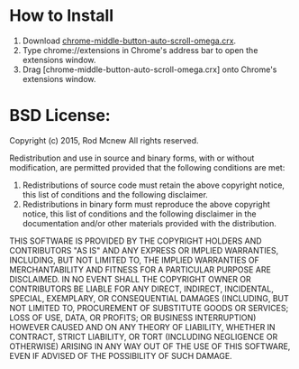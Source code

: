 # How to Install
1. Download [chrome-middle-button-auto-scroll-omega.crx](http://github.com/rodmcnew/chrome-middle-button-auto-scroll-omega/raw/master/chrome-middle-button-auto-scroll-omega.crx).
2. Type chrome://extensions in Chrome's address bar to open the extensions window.
3. Drag [chrome-middle-button-auto-scroll-omega.crx] onto Chrome's extensions window.

# BSD License:
 Copyright (c) 2015, Rod Mcnew
 All rights reserved.

 Redistribution and use in source and binary forms, with or without
 modification, are permitted provided that the following conditions are met:

 1. Redistributions of source code must retain the above copyright notice, this
 list of conditions and the following disclaimer.
 2. Redistributions in binary form must reproduce the above copyright notice,
 this list of conditions and the following disclaimer in the documentation
 and/or other materials provided with the distribution.

 THIS SOFTWARE IS PROVIDED BY THE COPYRIGHT HOLDERS AND CONTRIBUTORS "AS IS" AND
 ANY EXPRESS OR IMPLIED WARRANTIES, INCLUDING, BUT NOT LIMITED TO, THE IMPLIED
 WARRANTIES OF MERCHANTABILITY AND FITNESS FOR A PARTICULAR PURPOSE ARE
 DISCLAIMED. IN NO EVENT SHALL THE COPYRIGHT OWNER OR CONTRIBUTORS BE LIABLE FOR
 ANY DIRECT, INDIRECT, INCIDENTAL, SPECIAL, EXEMPLARY, OR CONSEQUENTIAL DAMAGES
 (INCLUDING, BUT NOT LIMITED TO, PROCUREMENT OF SUBSTITUTE GOODS OR SERVICES;
 LOSS OF USE, DATA, OR PROFITS; OR BUSINESS INTERRUPTION) HOWEVER CAUSED AND
 ON ANY THEORY OF LIABILITY, WHETHER IN CONTRACT, STRICT LIABILITY, OR TORT
 (INCLUDING NEGLIGENCE OR OTHERWISE) ARISING IN ANY WAY OUT OF THE USE OF THIS
 SOFTWARE, EVEN IF ADVISED OF THE POSSIBILITY OF SUCH DAMAGE.
